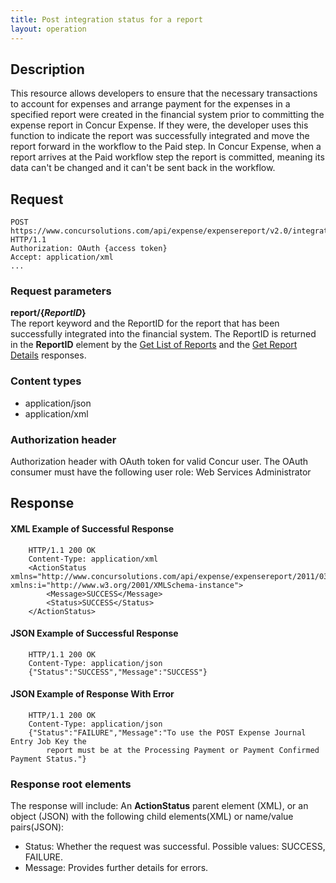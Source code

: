 ```yaml
---
title: Post integration status for a report
layout: operation
---
```


## Description
This resource allows developers to ensure that the necessary transactions to account for expenses and arrange payment for the expenses in a specified report were created in the financial system prior to committing the expense report in Concur Expense. If they were, the developer uses this function to indicate the report was successfully integrated and move the report forward in the workflow to the Paid step. In Concur Expense, when a report arrives at the Paid workflow step the report is committed, meaning its data can't be changed and it can't be sent back in the workflow.

## Request
```
POST https://www.concursolutions.com/api/expense/expensereport/v2.0/integrationstatus/report/nx2WRNzp18$wjehk%wqEL6EDHRwi9r$paQS1UqyL6a454QitqQ HTTP/1.1
Authorization: OAuth {access token}
Accept: application/xml
...
```

### Request parameters
**report/{_ReportID_}**  
The report keyword and the ReportID for the report that has been successfully integrated into the financial system. The ReportID is returned in the **ReportID** element by the [Get List of Reports][1] and the [Get Report Details][2] responses.

### Content types
* application/json
* application/xml

### Authorization header
Authorization header with OAuth token for valid Concur user. The OAuth consumer must have the following user role: Web Services Administrator

## Response

####  XML Example of Successful Response

```
    HTTP/1.1 200 OK
    Content-Type: application/xml
    <ActionStatus xmlns="http://www.concursolutions.com/api/expense/expensereport/2011/03" xmlns:i="http://www.w3.org/2001/XMLSchema-instance">
        <Message>SUCCESS</Message>
        <Status>SUCCESS</Status>
    </ActionStatus>
```

####  JSON Example of Successful Response
```
    HTTP/1.1 200 OK
    Content-Type: application/json
    {"Status":"SUCCESS","Message":"SUCCESS"}
```

####  JSON Example of Response With Error
```
    HTTP/1.1 200 OK
    Content-Type: application/json
    {"Status":"FAILURE","Message":"To use the POST Expense Journal Entry Job Key the
        report must be at the Processing Payment or Payment Confirmed Payment Status."}
```

### Response root elements
The response will include:
An **ActionStatus** parent element (XML), or an object (JSON) with the following child elements(XML) or name/value pairs(JSON):

* Status: Whether the request was successful. Possible values: SUCCESS, FAILURE.
* Message: Provides further details for errors.

[1]: https://developer.concur.com/node/487
[2]: https://developer.concur.com/node/487
[3]: https://developer.concur.com/reference/http-codes
